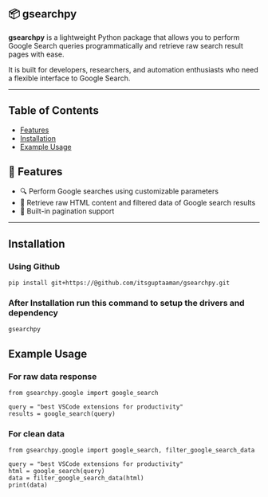 ## 📦 gsearchpy 
**gsearchpy** is a lightweight Python package that allows you to perform Google Search queries programmatically and retrieve raw search result pages with ease.

It is built for developers, researchers, and automation enthusiasts who need a flexible interface to Google Search.

---

## Table of Contents

- [Features](#-features)
- [Installation](#-installation)
- [Example Usage](#-example-usage)


## 🚀 Features

- 🔍 Perform Google searches using customizable parameters  
- 📄 Retrieve raw HTML content and filtered data of Google search results  
- 🔁 Built-in pagination support  
---


## Installation


### Using Github
```
pip install git+https://@github.com/itsguptaaman/gsearchpy.git
```

### After Installation run this command to setup the drivers and dependency
```
gsearchpy
```


## Example Usage

### For raw data response 
```
from gsearchpy.google import google_search

query = "best VSCode extensions for productivity"
results = google_search(query)
```

### For clean data
```
from gsearchpy.google import google_search, filter_google_search_data

query = "best VSCode extensions for productivity"
html = google_search(query)
data = filter_google_search_data(html)
print(data)
```



